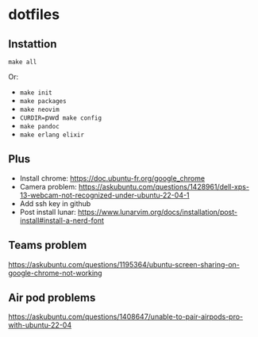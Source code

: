 # dotfiles

## Instattion

`make all`

Or:

- `make init`
- `make packages`
- `make neovim`
- `CURDIR=`pwd` make config`
- `make pandoc`
- `make erlang elixir`

## Plus

- Install chrome: https://doc.ubuntu-fr.org/google_chrome
- Camera problem: https://askubuntu.com/questions/1428961/dell-xps-13-webcam-not-recognized-under-ubuntu-22-04-1
- Add ssh key in github
- Post install lunar: https://www.lunarvim.org/docs/installation/post-install#install-a-nerd-font

## Teams problem

https://askubuntu.com/questions/1195364/ubuntu-screen-sharing-on-google-chrome-not-working

## Air pod problems

https://askubuntu.com/questions/1408647/unable-to-pair-airpods-pro-with-ubuntu-22-04
